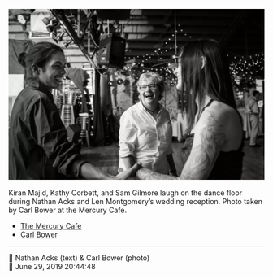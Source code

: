 ![Kiran Majid, Kathy Corbett, and Sam Gilmore laugh on the dance floor](assets/1bf170230d93a64f8fd6ee52e1b71988.webp)

Kiran Majid, Kathy Corbett, and Sam Gilmore laugh on the dance floor during Nathan Acks and Len Montgomery’s wedding reception. Photo taken by Carl Bower at the Mercury Cafe.

* [The Mercury Cafe](http://mercurycafe.com)
* [Carl Bower](https://carlbowerphotos.com)

- - - -

<span aria-hidden="true">👥</span> Nathan Acks (text) & Carl Bower (photo)  
<span aria-hidden="true">📅</span> June 29, 2019 20:44:48
